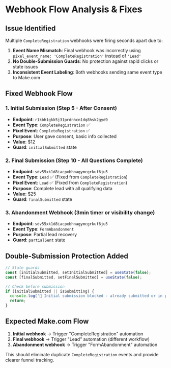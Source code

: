 # Webhook Flow Analysis & Fixes

## Issue Identified
Multiple `CompleteRegistration` webhooks were firing seconds apart due to:

1. **Event Name Mismatch**: Final webhook was incorrectly using `pixel_event_name: 'CompleteRegistration'` instead of `'Lead'`
2. **No Double-Submission Guards**: No protection against rapid clicks or state issues
3. **Inconsistent Event Labeling**: Both webhooks sending same event type to Make.com

## Fixed Webhook Flow

### 1. Initial Submission (Step 5 - After Consent)
- **Endpoint**: `r1kbh1gkk5j31prdnhcn1dq8hsk2gyd9`
- **Event Type**: `CompleteRegistration` ✅
- **Pixel Event**: `CompleteRegistration` ✅
- **Purpose**: User gave consent, basic info collected
- **Value**: $12
- **Guard**: `initialSubmitted` state

### 2. Final Submission (Step 10 - All Questions Complete)
- **Endpoint**: `sdv55xk1d8iacpxbhnagymcgrkuf6ju5`
- **Event Type**: `Lead` ✅ (Fixed from `CompleteRegistration`)
- **Pixel Event**: `Lead` ✅ (Fixed from `CompleteRegistration`)
- **Purpose**: Complete lead with all qualifying data
- **Value**: $25
- **Guard**: `finalSubmitted` state

### 3. Abandonment Webhook (3min timer or visibility change)
- **Endpoint**: `sdv55xk1d8iacpxbhnagymcgrkuf6ju5`
- **Event Type**: `FormAbandonment`
- **Purpose**: Partial lead recovery
- **Guard**: `partialSent` state

## Double-Submission Protection Added

```javascript
// State guards
const [initialSubmitted, setInitialSubmitted] = useState(false);
const [finalSubmitted, setFinalSubmitted] = useState(false);

// Check before submission
if (initialSubmitted || isSubmitting) {
  console.log('🚫 Initial submission blocked - already submitted or in progress');
  return;
}
```

## Expected Make.com Flow
1. **Initial webhook** → Trigger "CompleteRegistration" automation
2. **Final webhook** → Trigger "Lead" automation (different workflow)
3. **Abandonment webhook** → Trigger "FormAbandonment" automation

This should eliminate duplicate `CompleteRegistration` events and provide clearer funnel tracking.
